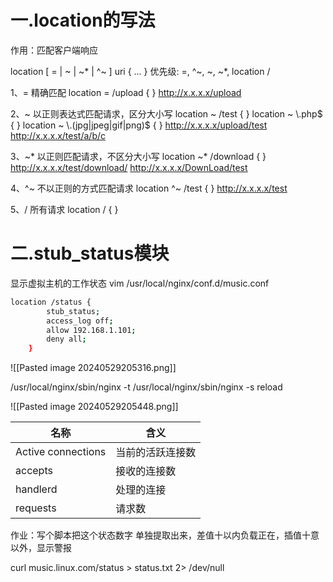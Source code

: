 # 一.location的写法

作用：匹配客户端响应

location [ = | ~ | ~* | ^~ ] uri { … }
优先级: =, ^~, ~, ~\*, location /


1、= 
精确匹配
location = /upload {    }
http://x.x.x.x/upload

2、~ 
以正则表达式匹配请求，区分大小写
location ~ /test {    }
location ~ \\.php$ {    }
location ~ \\.(jpg|jpeg|gif|png)$ {    }
http://x.x.x.x/upload/test
http://x.x.x.x/test/a/b/c

3、~* 
以正则匹配请求，不区分大小写
location ~* /download {    }
http://x.x.x.x/test/download/
http://x.x.x.x/DownLoad/test

4、^~ 
不以正则的方式匹配请求
location ^~ /test {    }
http://x.x.x.x/test

5、/
所有请求
location  /   {    }





# 二.stub_status模块

显示虚拟主机的工作状态
vim /usr/local/nginx/conf.d/music.conf

```bash
location /status {
        stub_status;
        access_log off;
        allow 192.168.1.101;
        deny all;
    }
```

![[Pasted image 20240529205316.png]]

/usr/local/nginx/sbin/nginx -t
/usr/local/nginx/sbin/nginx -s reload

![[Pasted image 20240529205448.png]]

| 名称                 | 含义       |
| ------------------ | -------- |
| Active connections | 当前的活跃连接数 |
| accepts            | 接收的连接数   |
| handlerd           | 处理的连接    |
| requests           | 请求数      |

作业：写个脚本把这个状态数字 单独提取出来，差值十以内负载正在，插值十意以外，显示警报


curl music.linux.com/status > status.txt 2> /dev/null

